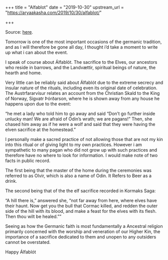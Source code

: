 +++
title = "Alfablot"
date = "2019-10-30"
upstream_url = "https://aryaakasha.com/2019/10/30/alfablot/"

+++

Source: [here](https://aryaakasha.com/2019/10/30/alfablot/).

Tomorrow is one of the most important occasions of the germanic tradition, and as I will therefore be gone all day, I thought i’d take a moment to write up what i can about the event.

I speak of course about Álfablót. The sacrifice to the Elves, our ancestors who reside in barrows, and the Landvættir, spiritual beings of nature, the hearth and home.

Very little can be reliably said about Álfablót due to the extreme secrecy and insular nature of the rituals, including even its original date of celebration. The Austrfararvísur relates an account from the Christian Skald to the King of Norway, Sigvatr Þórðarson, where he is shown away from any house he happens upon due to the event:

“he met a lady who told him to go away and said “Don’t go further inside unlucky man! We are afraid of Odin’s wrath; we are pagans!” Then, she chased him away as if he were a wolf and said that they were having the elven sacrifice at the homestead.”

I personally make a sacred practice of not allowing those that are not my kin into this ritual or of giving light to my own practices. However i am sympathetic to many pagan who did not grow up with such practices and therefore have no where to look for information. I would make note of two facts in public record.

The first being that the master of the home during the ceremonies was referred to as Olvir, which is also a name of Odin. It Refers to Beer as a drink.

The second being that of the the elf sacrifice recorded in Kormaks Saga:

“A hill there is,” answered she, “not far away from here, where elves have their haunt. Now get you the bull that Cormac killed, and redden the outer side of the hill with its blood, and make a feast for the elves with its flesh. Then thou wilt be healed.””

Seeing as how the Germanic faith is most fundamentally a Ancestral religion primarily concerned with the worship and veneration of our Higher Kin, the importance of a sacrifice dedicated to them and unopen to any outsiders cannot be overstated.

Happy Álfablót